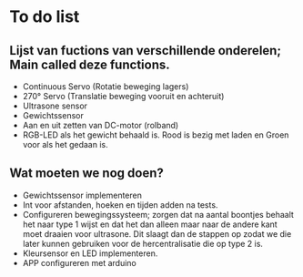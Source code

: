 # To do list
## Lijst van fuctions van verschillende onderelen; Main called deze functions.
 - Continuous Servo (Rotatie beweging lagers)
 - 270° Servo (Translatie beweging vooruit en achteruit)  
 - Ultrasone sensor
 - Gewichtssensor
 - Aan en uit zetten van DC-motor (rolband)
 - RGB-LED als het gewicht behaald is. Rood is bezig met laden en Groen voor als het gedaan is.

## Wat moeten we nog doen?
- Gewichtssensor implementeren
- Int voor afstanden, hoeken en tijden adden na tests.
- Configureren bewegingssysteem; zorgen dat na aantal boontjes behaalt het naar type 1 wijst en dat het dan alleen maar naar de andere kant moet draaien voor ultrasone. Dit slaagt dan de stappen op zodat we die later kunnen gebruiken voor de hercentralisatie die op type 2 is.
- Kleursensor en LED implementeren.
- APP configureren met arduino
